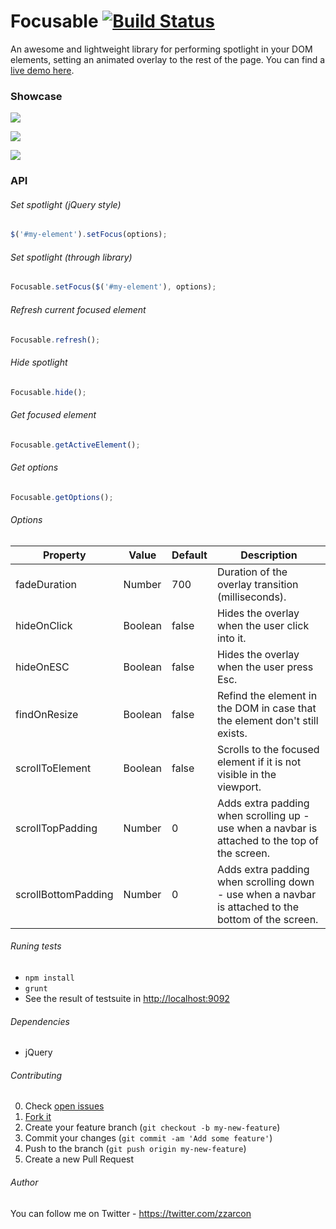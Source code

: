Focusable [![Build Status](https://travis-ci.org/zzarcon/focusable.svg?branch=master)](https://travis-ci.org/zzarcon/focusable)
=============
An awesome and lightweight library for performing spotlight in your DOM elements, setting an animated overlay to the rest of the page.
You can find a [live demo here](http://zzarcon.github.io/focusable/).

### Showcase

![](https://raw.github.com/zzarcon/focus-element-overlay/master/showcase/list.gif)

![](https://raw.github.com/zzarcon/focus-element-overlay/master/showcase/header.gif)

![](https://raw.github.com/zzarcon/focus-element-overlay/master/showcase/elements.gif)

### API
###### Set spotlight (jQuery style)
```javascript
$('#my-element').setFocus(options);
```
###### Set spotlight (through library)
```javascript
Focusable.setFocus($('#my-element'), options);
```
###### Refresh current focused element
```javascript
Focusable.refresh();
```
###### Hide spotlight
```javascript
Focusable.hide();
```
###### Get focused element
```javascript
Focusable.getActiveElement();
```
###### Get options
```javascript
Focusable.getOptions();
```

###### Options
Property | Value | Default | Description
------------ | ------------- | ------------- | -------------
fadeDuration | Number | 700 | Duration of the overlay transition (milliseconds).
hideOnClick | Boolean | false | Hides the overlay when the user click into it.
hideOnESC | Boolean | false | Hides the overlay when the user press Esc.
findOnResize | Boolean | false | Refind the element in the DOM in case that the element don't still exists.
scrollToElement | Boolean | false | Scrolls to the focused element if it is not visible in the viewport.
scrollTopPadding | Number | 0 | Adds extra padding when scrolling up - use when a navbar is attached to the top of the screen.
scrollBottomPadding | Number | 0 | Adds extra padding when scrolling down - use when a navbar is attached to the bottom of the screen.

###### Runing tests
* `npm install`
* `grunt`
* See the result of testsuite in [http://localhost:9092](http://localhost:9092)

###### Dependencies
- jQuery

###### Contributing

0. Check [open issues](https://github.com/zzarcon/focusable/issues)
1. [Fork it](https://github.com/zzarcon/focusable/fork)
2. Create your feature branch (`git checkout -b my-new-feature`)
3. Commit your changes (`git commit -am 'Add some feature'`)
4. Push to the branch (`git push origin my-new-feature`)
5. Create a new Pull Request

###### Author
You can follow me on Twitter - https://twitter.com/zzarcon
